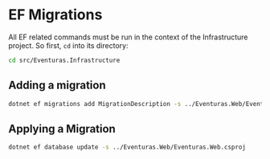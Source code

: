 # EF Migrations

All EF related commands must be run in the context of the Infrastructure project. So first, `cd` into its directory:

```bash
cd src/Eventuras.Infrastructure
```

## Adding a migration

```bash
dotnet ef migrations add MigrationDescription -s ../Eventuras.Web/Eventuras.Web.csproj
```

## Applying a Migration

```bash
dotnet ef database update -s ../Eventuras.Web/Eventuras.Web.csproj
```
